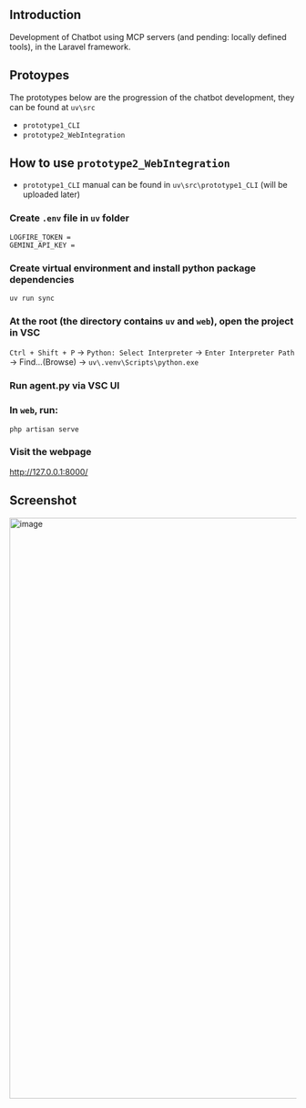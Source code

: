 ## Introduction
Development of Chatbot using MCP servers (and pending: locally defined tools), in the Laravel framework.

## Protoypes
The prototypes below are the progression of the chatbot development, they can be found at `uv\src`
- `prototype1_CLI`
- `prototype2_WebIntegration`

## How to use `prototype2_WebIntegration`
- `prototype1_CLI` manual can be found in `uv\src\prototype1_CLI` (will be uploaded later)
### Create `.env` file in `uv` folder
```
LOGFIRE_TOKEN = 
GEMINI_API_KEY = 
```

### Create virtual environment and install python package dependencies
```
uv run sync
```

### At the root (the directory contains `uv` and `web`), open the project in VSC
`Ctrl + Shift + P` -> `Python: Select Interpreter` -> `Enter Interpreter Path` -> Find...(Browse) -> `uv\.venv\Scripts\python.exe`

### Run agent.py via VSC UI

### In `web`, run:
```
php artisan serve
```

### Visit the webpage
http://127.0.0.1:8000/

## Screenshot
<img width="1855" height="1019" alt="image" src="https://github.com/user-attachments/assets/922528d6-f4a7-42f8-bbaa-2cbfe45bfae4" />

